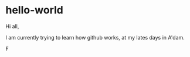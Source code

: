 # hello-world


Hi all, 

I am currently trying to learn how github works, at my lates days in A'dam.

F
